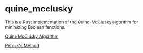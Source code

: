 # quine_mcclusky

This is a Rust implementation of the Quine-McClusky algorithm for minimizing Boolean functions.

[Quine McClusky Algorithm](https://en.wikipedia.org/wiki/Quine%E2%80%93McCluskey_algorithm)

[Petrick's Method](https://en.wikipedia.org/wiki/Petrick%27s_method)

